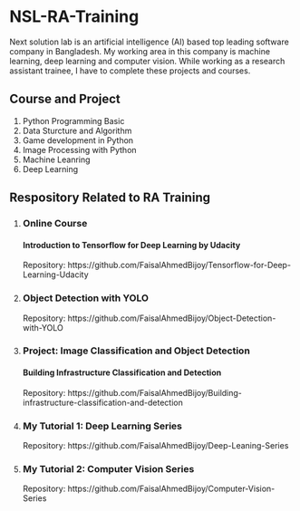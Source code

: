# NSL-RA-Training 
Next solution lab is an artificial intelligence (AI) based top leading software company in Bangladesh. My working area in this company is machine learning, deep learning and computer vision. While working as a research assistant trainee, I have to complete these projects and courses.

<h2> Course and Project</h2>
<ol>
<li>Python Programming Basic </li>
<li>Data Sturcture and Algorithm</li>
<li>Game development in Python</li>
<li>Image Processing with Python</li>
<li>Machine Leanring </li>
<li>Deep Learning</li>
</ol>  


<h2>Respository Related to RA Training</h2>
<ol>

<li>
<h3>Online Course</h3>
<h4>Introduction to Tensorflow for Deep Learning by Udacity </h4> 
Repository: https://github.com/FaisalAhmedBijoy/Tensorflow-for-Deep-Learning-Udacity 
</li>


<li>
<h3>Object Detection with YOLO</h3>
Repository: https://github.com/FaisalAhmedBijoy/Object-Detection-with-YOLO
</li>


<li>
<h3>Project: Image Classification and Object Detection </h3>
<h4>Building Infrastructure Classification and Detection</h4>
Repository: https://github.com/FaisalAhmedBijoy/Building-infrastructure-classification-and-detection 
</li>


<li>
<h3> My Tutorial 1: Deep Learning Series </h3>
Repository: https://github.com/FaisalAhmedBijoy/Deep-Leaning-Series
</li>






<li>
<h3> My Tutorial 2: Computer Vision Series </h3>
Repository: https://github.com/FaisalAhmedBijoy/Computer-Vision-Series 
</li>



</ol>
